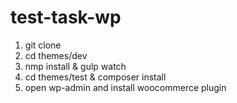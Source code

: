 # test-task-wp

1) git clone 
2) cd themes/dev
3) nmp install & gulp watch
4) cd themes/test & composer install
5) open wp-admin and install woocommerce plugin
